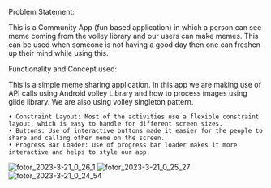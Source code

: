 Problem Statement:

This is a Community App (fun based application) in which a person can see meme coming from the volley library and our users can make memes. This can be used when someone is not having a good day then one can freshen up their mind while using this.

Functionality and Concept used:

This is a simple meme sharing application. In this app we are making use of API calls using Android volley Library and how to process images using glide library. We are also using volley singleton pattern.

    • Constraint Layout: Most of the activities use a flexible constraint layout, which is easy to handle for different screen sizes.
    • Buttons: Use of interactive buttons made it easier for the people to share and calling other meme on the screen.
    • Progress Bar Loader: Use of progress bar loader makes it more interactive and helps to style our app.
  
  ![fotor_2023-3-21_0_26_1](https://user-images.githubusercontent.com/95122024/226439039-f5a30dff-689b-4a50-ae49-e7e615dcdd25.jpg)
![fotor_2023-3-21_0_25_27](https://user-images.githubusercontent.com/95122024/226439043-da3e67bf-9cdf-4a53-a4a2-54c1ebfd3fb9.jpg)
![fotor_2023-3-21_0_24_54](https://user-images.githubusercontent.com/95122024/226439046-2789cdd2-f2e2-48e2-acaa-8e9b35e8c635.jpg)

